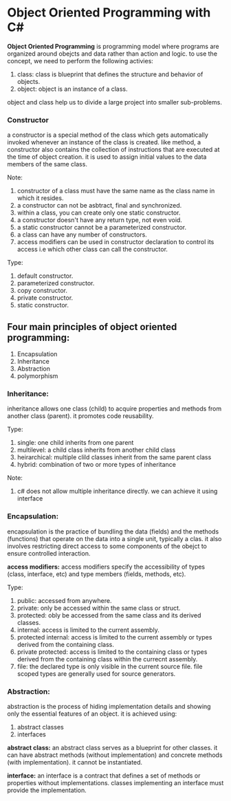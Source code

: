 # Object Oriented Programming with C#

**Object Oriented Programming** is programming model where programs are organized around obejcts and data rather than action and logic. to use the concept, we need to perform the following activies:
1. class: class is blueprint that defines the structure and behavior of objects.
2. object: object is an instance of a class.

object and class help us to divide a large project into smaller sub-problems.


### Constructor
a constructor is a special method of the class which gets automatically invoked whenever an instance of the class is created. like method, a constructor also contains the collection of instructions that are executed at the time of object creation. it is used to assign initial values to the data members of the same class.

Note:
1. constructor of a class must have the same name as the class name in which it resides.
2. a constructor can not be asbtract, final and synchronized.
3. within a class, you can create only one static constructor.
4. a constructor doesn't have any return type, not even void.
5. a static constructor cannot be a parameterized constructor.
6. a class can have any number of constructors.
7. access modifiers can be used in constructor declaration to control its access i.e which other class can call the constructor.

Type:
1. default constructor.
2. parameterized constructor.
3. copy constructor.
4. private constructor.
5. static constructor.

## Four main principles of object oriented programming:
1. Encapsulation
2. Inheritance
3. Abstraction
4. polymorphism

### Inheritance:
inheritance allows one class (child) to acquire properties and methods from another class (parent). it promotes code reusability.

Type:
1. single: one child inherits from one parent
2. multilevel: a child class inherits from another child class
3. heirarchical: multiple clild classes inherit from the same parent class
4. hybrid: combination of two or more types of inheritance

Note:
1. c# does not allow multiple inheritance directly. we can achieve it using interface

### Encapsulation:
encapsulation is the practice of bundling the data (fields) and the methods (functions) that operate on the data into a single unit, typically a clas. it also involves restricting direct access to some components of the obejct to ensure controlled interaction.

**access modifiers:** access modifiers specify the accessibility of types (class, interface, etc) and type members (fields, methods, etc).

Type:
1. public: accessed from anywhere.
2. private: only be accessed within the same class or struct.
3. protected: obly be accessed from the same class and its derived classes.
4. internal: access is limited to the current assembly.
5. protected internal: access is limited to the current assembly or types derived from the containing class.
6. private protected: access is limited to the containing class or types derived from the containing class within the currecnt assembly.
7. file: the declared type is only visible in the current source file. file scoped types are generally used for source generators.

### Abstraction:
abstraction is the process of hiding implementation details and showing only the essential features of an object. it is achieved using:
1. abstract classes
2. interfaces

**abstract class:** an abstract class serves as a blueprint for other classes. it can have abstract methods (without implementation) and concrete methods (with implementation). it cannot be instantiated.

**interface:** an interface is a contract that defines a set of methods or properties without implementations. classes implementing an interface must provide the implementation.